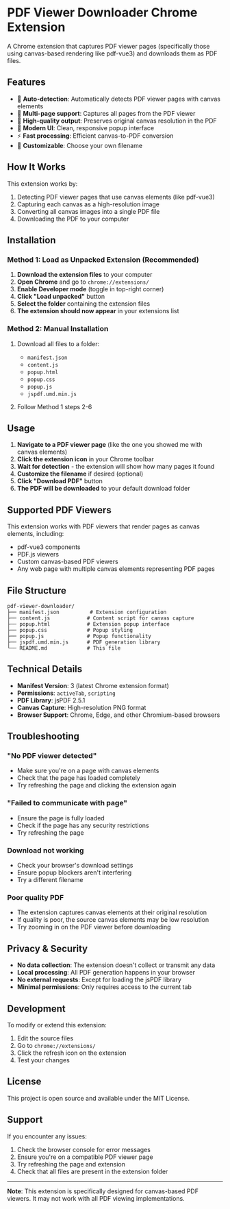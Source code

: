 # PDF Viewer Downloader Chrome Extension

A Chrome extension that captures PDF viewer pages (specifically those using canvas-based rendering like pdf-vue3) and downloads them as PDF files.

## Features

- 🎯 **Auto-detection**: Automatically detects PDF viewer pages with canvas elements
- 📄 **Multi-page support**: Captures all pages from the PDF viewer
- 💾 **High-quality output**: Preserves original canvas resolution in the PDF
- 🎨 **Modern UI**: Clean, responsive popup interface
- ⚡ **Fast processing**: Efficient canvas-to-PDF conversion
- 🔧 **Customizable**: Choose your own filename

## How It Works

This extension works by:
1. Detecting PDF viewer pages that use canvas elements (like pdf-vue3)
2. Capturing each canvas as a high-resolution image
3. Converting all canvas images into a single PDF file
4. Downloading the PDF to your computer

## Installation

### Method 1: Load as Unpacked Extension (Recommended)

1. **Download the extension files** to your computer
2. **Open Chrome** and go to `chrome://extensions/`
3. **Enable Developer mode** (toggle in top-right corner)
4. **Click "Load unpacked"** button
5. **Select the folder** containing the extension files
6. **The extension should now appear** in your extensions list

### Method 2: Manual Installation

1. Download all files to a folder:
   - `manifest.json`
   - `content.js`
   - `popup.html`
   - `popup.css`
   - `popup.js`
   - `jspdf.umd.min.js`

2. Follow Method 1 steps 2-6

## Usage

1. **Navigate to a PDF viewer page** (like the one you showed me with canvas elements)
2. **Click the extension icon** in your Chrome toolbar
3. **Wait for detection** - the extension will show how many pages it found
4. **Customize the filename** if desired (optional)
5. **Click "Download PDF"** button
6. **The PDF will be downloaded** to your default download folder

## Supported PDF Viewers

This extension works with PDF viewers that render pages as canvas elements, including:
- pdf-vue3 components
- PDF.js viewers
- Custom canvas-based PDF viewers
- Any web page with multiple canvas elements representing PDF pages

## File Structure

```
pdf-viewer-downloader/
├── manifest.json          # Extension configuration
├── content.js            # Content script for canvas capture
├── popup.html            # Extension popup interface
├── popup.css             # Popup styling
├── popup.js              # Popup functionality
├── jspdf.umd.min.js      # PDF generation library
└── README.md             # This file
```

## Technical Details

- **Manifest Version**: 3 (latest Chrome extension format)
- **Permissions**: `activeTab`, `scripting`
- **PDF Library**: jsPDF 2.5.1
- **Canvas Capture**: High-resolution PNG format
- **Browser Support**: Chrome, Edge, and other Chromium-based browsers

## Troubleshooting

### "No PDF viewer detected"
- Make sure you're on a page with canvas elements
- Check that the page has loaded completely
- Try refreshing the page and clicking the extension again

### "Failed to communicate with page"
- Ensure the page is fully loaded
- Check if the page has any security restrictions
- Try refreshing the page

### Download not working
- Check your browser's download settings
- Ensure popup blockers aren't interfering
- Try a different filename

### Poor quality PDF
- The extension captures canvas elements at their original resolution
- If quality is poor, the source canvas elements may be low resolution
- Try zooming in on the PDF viewer before downloading

## Privacy & Security

- **No data collection**: The extension doesn't collect or transmit any data
- **Local processing**: All PDF generation happens in your browser
- **No external requests**: Except for loading the jsPDF library
- **Minimal permissions**: Only requires access to the current tab

## Development

To modify or extend this extension:

1. Edit the source files
2. Go to `chrome://extensions/`
3. Click the refresh icon on the extension
4. Test your changes

## License

This project is open source and available under the MIT License.

## Support

If you encounter any issues:
1. Check the browser console for error messages
2. Ensure you're on a compatible PDF viewer page
3. Try refreshing the page and extension
4. Check that all files are present in the extension folder

---

**Note**: This extension is specifically designed for canvas-based PDF viewers. It may not work with all PDF viewing implementations.
